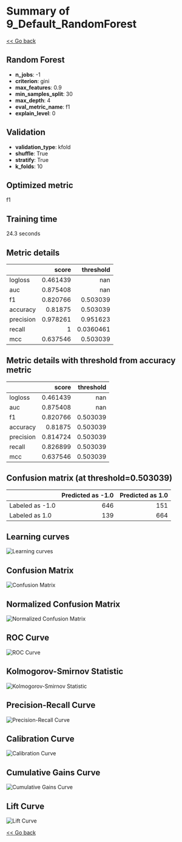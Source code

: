 # Summary of 9_Default_RandomForest

[<< Go back](../README.md)


## Random Forest
- **n_jobs**: -1
- **criterion**: gini
- **max_features**: 0.9
- **min_samples_split**: 30
- **max_depth**: 4
- **eval_metric_name**: f1
- **explain_level**: 0

## Validation
 - **validation_type**: kfold
 - **shuffle**: True
 - **stratify**: True
 - **k_folds**: 10

## Optimized metric
f1

## Training time

24.3 seconds

## Metric details
|           |    score |   threshold |
|:----------|---------:|------------:|
| logloss   | 0.461439 | nan         |
| auc       | 0.875408 | nan         |
| f1        | 0.820766 |   0.503039  |
| accuracy  | 0.81875  |   0.503039  |
| precision | 0.978261 |   0.951623  |
| recall    | 1        |   0.0360461 |
| mcc       | 0.637546 |   0.503039  |


## Metric details with threshold from accuracy metric
|           |    score |   threshold |
|:----------|---------:|------------:|
| logloss   | 0.461439 |  nan        |
| auc       | 0.875408 |  nan        |
| f1        | 0.820766 |    0.503039 |
| accuracy  | 0.81875  |    0.503039 |
| precision | 0.814724 |    0.503039 |
| recall    | 0.826899 |    0.503039 |
| mcc       | 0.637546 |    0.503039 |


## Confusion matrix (at threshold=0.503039)
|                 |   Predicted as -1.0 |   Predicted as 1.0 |
|:----------------|--------------------:|-------------------:|
| Labeled as -1.0 |                 646 |                151 |
| Labeled as 1.0  |                 139 |                664 |

## Learning curves
![Learning curves](learning_curves.png)
## Confusion Matrix

![Confusion Matrix](confusion_matrix.png)


## Normalized Confusion Matrix

![Normalized Confusion Matrix](confusion_matrix_normalized.png)


## ROC Curve

![ROC Curve](roc_curve.png)


## Kolmogorov-Smirnov Statistic

![Kolmogorov-Smirnov Statistic](ks_statistic.png)


## Precision-Recall Curve

![Precision-Recall Curve](precision_recall_curve.png)


## Calibration Curve

![Calibration Curve](calibration_curve_curve.png)


## Cumulative Gains Curve

![Cumulative Gains Curve](cumulative_gains_curve.png)


## Lift Curve

![Lift Curve](lift_curve.png)



[<< Go back](../README.md)
